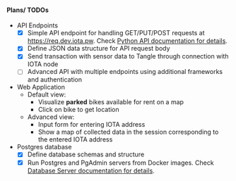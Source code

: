 #### Plans/ TODOs
- API Endpoints  
    - [x] Simple API endpoint for handling GET/PUT/POST requests at https://req.dev.iota.pw. Check [Python API documentation for details](../../documentation/API_python.md).
    - [x] Define JSON data structure for API request body
    - [x] Send transaction with sensor data to Tangle through connection with IOTA node
    - [ ] Advanced API with multiple endpoints using additional frameworks and authentication
- Web Application
    - Default view: 
        - Visualize **parked** bikes available for rent on a map
        - Click on bike to get location
    - Advanced view: 
        - Input form for entering IOTA address
        - Show a map of collected data in the session corresponding to the entered IOTA address
- Postgres database
    - [x] Define database schemas and structure
    - [x] Run Postgres and PgAdmin servers from Docker images. Check [Database Server documentation for details](../../documentation/database_server.md).
